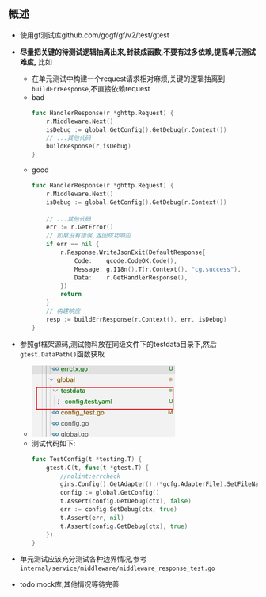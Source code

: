 ## 概述
- 使用gf测试库github.com/gogf/gf/v2/test/gtest
- **尽量把关键的待测试逻辑抽离出来,封装成函数,不要有过多依赖,提高单元测试难度,** 比如
    - 在单元测试中构建一个request请求相对麻烦,关键的逻辑抽离到`buildErrResponse`,不直接依赖request
    -  bad
        ```go
        func HandlerResponse(r *ghttp.Request) {
            r.Middleware.Next()
            isDebug := global.GetConfig().GetDebug(r.Context())
            // ...其他代码
            buildResponse(r,isDebug)
        }
        ```
    - good
        ```go
        func HandlerResponse(r *ghttp.Request) {
            r.Middleware.Next()
            isDebug := global.GetConfig().GetDebug(r.Context())

            // ...其他代码
           	err := r.GetError()
            // 如果没有错误,返回成功响应
            if err == nil {
                r.Response.WriteJsonExit(DefaultResponse{
                    Code:    gcode.CodeOK.Code(),
                    Message: g.I18n().T(r.Context(), "cg.success"),
                    Data:    r.GetHandlerResponse(),
                })
                return
            }
            // 构建响应
            resp := buildErrResponse(r.Context(), err, isDebug)
        }
        ```     
- 参照gf框架源码,测试物料放在同级文件下的testdata目录下,然后`gtest.DataPath()`函数获取
    - ![](images/单元测试规范/20250423165250.png)
    - 测试代码如下:
        ```go
        func TestConfig(t *testing.T) {
            gtest.C(t, func(t *gtest.T) {
                //nolint:errcheck
                gins.Config().GetAdapter().(*gcfg.AdapterFile).SetFileName(gtest.DataPath("config.test.yaml"))
                config := global.GetConfig()
                t.Assert(config.GetDebug(ctx), false)
                err := config.SetDebug(ctx, true)
                t.Assert(err, nil)
                t.Assert(config.GetDebug(ctx), true)
            })
        }
        ```
- 单元测试应该充分测试各种边界情况,参考 `internal/service/middleware/middleware_response_test.go`

- todo mock库,其他情况等待完善